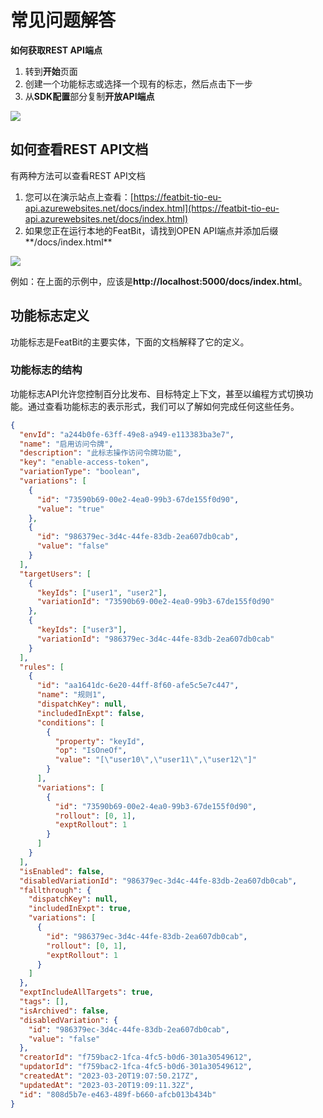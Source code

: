 # 常见问题解答

**如何获取REST API端点**

1. 转到**开始**页面
2. 创建一个功能标志或选择一个现有的标志，然后点击下一步
3. 从**SDK配置**部分复制**开放API端点**

![](/assets/faq/001.png)

## 如何查看REST API文档

有两种方法可以查看REST API文档

1. 您可以在演示站点上查看：[https://featbit-tio-eu-api.azurewebsites.net/docs/index.html](https://featbit-tio-eu-api.azurewebsites.net/docs/index.html)
2. 如果您正在运行本地的FeatBit，请找到OPEN API端点并添加后缀**/docs/index.html**

![](/assets/faq/002.png)

例如：在上面的示例中，应该是**http://localhost:5000/docs/index.html**。

## 功能标志定义

功能标志是FeatBit的主要实体，下面的文档解释了它的定义。

### 功能标志的结构

功能标志API允许您控制百分比发布、目标特定上下文，甚至以编程方式切换功能。通过查看功能标志的表示形式，我们可以了解如何完成任何这些任务。

```json
{
  "envId": "a244b0fe-63ff-49e8-a949-e113383ba3e7",
  "name": "启用访问令牌",
  "description": "此标志操作访问令牌功能",
  "key": "enable-access-token",
  "variationType": "boolean",
  "variations": [
    {
      "id": "73590b69-00e2-4ea0-99b3-67de155f0d90",
      "value": "true"
    },
    {
      "id": "986379ec-3d4c-44fe-83db-2ea607db0cab",
      "value": "false"
    }
  ],
  "targetUsers": [
    {
      "keyIds": ["user1", "user2"],
      "variationId": "73590b69-00e2-4ea0-99b3-67de155f0d90"
    },
    {
      "keyIds": ["user3"],
      "variationId": "986379ec-3d4c-44fe-83db-2ea607db0cab"
    }
  ],
  "rules": [
    {
      "id": "aa1641dc-6e20-44ff-8f60-afe5c5e7c447",
      "name": "规则1",
      "dispatchKey": null,
      "includedInExpt": false,
      "conditions": [
        {
          "property": "keyId",
          "op": "IsOneOf",
          "value": "[\"user10\",\"user11\",\"user12\"]"
        }
      ],
      "variations": [
        {
          "id": "73590b69-00e2-4ea0-99b3-67de155f0d90",
          "rollout": [0, 1],
          "exptRollout": 1
        }
      ]
    }
  ],
  "isEnabled": false,
  "disabledVariationId": "986379ec-3d4c-44fe-83db-2ea607db0cab",
  "fallthrough": {
    "dispatchKey": null,
    "includedInExpt": true,
    "variations": [
      {
        "id": "986379ec-3d4c-44fe-83db-2ea607db0cab",
        "rollout": [0, 1],
        "exptRollout": 1
      }
    ]
  },
  "exptIncludeAllTargets": true,
  "tags": [],
  "isArchived": false,
  "disabledVariation": {
    "id": "986379ec-3d4c-44fe-83db-2ea607db0cab",
    "value": "false"
  },
  "creatorId": "f759bac2-1fca-4fc5-b0d6-301a30549612",
  "updatorId": "f759bac2-1fca-4fc5-b0d6-301a30549612",
  "createdAt": "2023-03-20T19:07:50.217Z",
  "updatedAt": "2023-03-20T19:09:11.32Z",
  "id": "808d5b7e-e463-489f-b660-afcb013b434b"
}
```